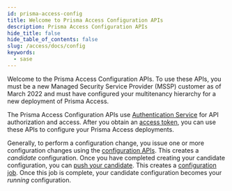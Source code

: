 ```yaml
---
id: prisma-access-config
title: Welcome to Prisma Access Configuration APIs
description: Prisma Access Configuration APIs
hide_title: false
hide_table_of_contents: false
slug: /access/docs/config
keywords:
  - sase
---
```


Welcome to the Prisma Access Configuration APIs. To use these APIs, you must be a new Managed
Security Service Provider (MSSP) customer as of March 2022 and must have configured your multitenancy
hierarchy for a new deployment of Prisma Access.

The Prisma Access Configuration APIs use [Authentication Service](/sase/api/auth) for API authorization and access.
After you obtain an [access token](/sase/docs/access-tokens),
you can use these APIs to configure your Prisma Access deployments.

Generally, to perform a configuration change, you issue one or more configuration
changes using the [configuration APIs](/access/api/prisma-access-config). This creates
a _candidate_ configuration. Once you have completed creating your candidate configuration,
you can [push your candidate](/access/api/prisma-access-config/post-sse-config-v-1-config-versions-candidate-push). This creates a [configuration job](/access/api/prisma-access-config/get-sse-config-v-1-jobs-id).
Once this job is complete, your candidate configuration becomes your _running_ configuration.
